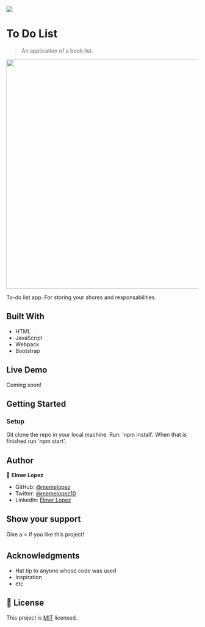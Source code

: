 ![](https://img.shields.io/badge/Microverse-blueviolet)

# To Do List 

> An application of a book list.

<img src="https://user-images.githubusercontent.com/6587226/126874878-511d5dc8-a9e4-4a96-be4f-85c282092d7f.png" width="600">

To-do list app. For storing your shores and responsabilities.  

## Built With

- HTML
- JavaScript
- Webpack
- Bootstrap

## Live Demo

Coming soon!

## Getting Started

### Setup

Git clone the repo in your local machine. Run: 'npm install'. When that is finished run 'npm start'.


## Author

👤 **Elmer Lopez**

- GitHub: [@memelopez](https://github.com/memelopez/)
- Twitter: [@memelopez10](https://twitter.com/memelopez10)
- LinkedIn: [Elmer Lopez](https://www.linkedin.com/in/elmer-lopez-51b187200/)

## Show your support

Give a ⭐️ if you like this project!

## Acknowledgments

- Hat tip to anyone whose code was used
- Inspiration
- etc

## 📝 License

This project is [MIT](https://github.com/IjayAbby/Web-Scraper-Ruby-Capstone-Project/blob/development/LICENSE) licensed.
